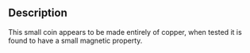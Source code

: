 ## Description
This small coin appears to be made entirely of copper, when tested it is found to have a small magnetic property. 